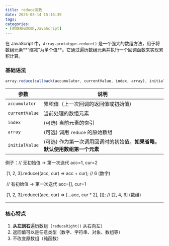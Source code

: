 ```yaml
---
title: reduce函数
date: 2025-08-14 15:16:39
tags:
categories:
- [前端基础知识,JavaScript]
---
```

在 JavaScript 中，`Array.prototype.reduce()` 是一个强大的数组方法，用于将数组元素**“缩减”为单个值**。它通过遍历数组元素并执行一个回调函数来实现累积计算。

### 基础语法

```javascript
array.reduce(callback(accumulator, currentValue, index, array), initialValue)
```

| 参数           | 说明                                                         |
| -------------- | ------------------------------------------------------------ |
| `accumulator`  | 累积值（上一次回调的返回值或初始值）                         |
| `currentValue` | 当前处理的数组元素                                           |
| `index`        | (可选) 当前元素的索引                                        |
| `array`        | (可选) 调用 `reduce` 的原始数组                              |
| `initialValue` | (可选) 作为第一次调用回调时的初始值。**如果省略，默认使用数组第一个元素** |

例子：// 无初始值 → 第一次迭代 acc=1, cur=2 

​     [1, 2, 3].reduce((acc, cur) => acc + cur); // 6 (数字)

​     // 有初始值 → 第一次迭代 acc=[], cur=1 

​    [1, 2, 3].reduce((acc, cur) => [...acc, cur * 2], []); // [2, 4, 6] (数组)

------

### 核心特点

1. **从左到右**遍历数组（`reduceRight()` 从右向左）
2. 返回值可以是任意类型（数字、字符串、对象、数组等）
3. 不改变原数组（纯函数）